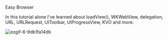 Easy Browser

In this tutorial alone I've learned about loadView(), WKWebView, delegation, URL, URLRequest, UIToolbar, UIProgressView, KVO and more.

![ezgif-6-9db1fa14db](https://user-images.githubusercontent.com/59232592/151385027-d1314c59-05ba-467c-b3ce-ca6f44e51b35.gif)
